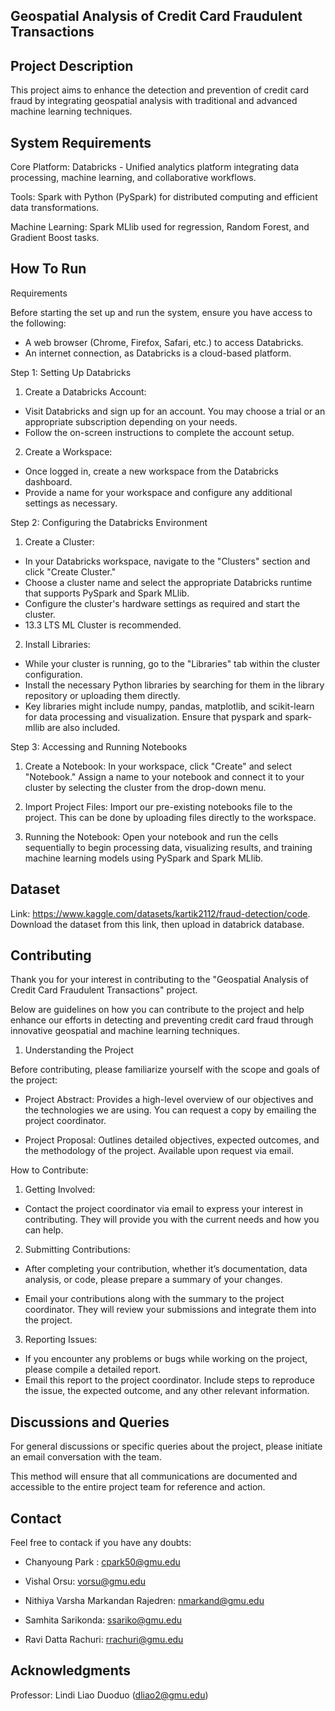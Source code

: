 Geospatial Analysis of Credit Card Fraudulent Transactions
--------------
 

Project Description
-----------
This project aims to enhance the detection and prevention of credit card fraud by integrating geospatial analysis with traditional and advanced machine learning techniques.

System Requirements
-------------------
Core Platform: Databricks - Unified analytics platform integrating data processing, machine learning, and collaborative workflows.​

Tools: Spark with Python (PySpark) for distributed computing and efficient data transformations.​

Machine Learning: Spark MLlib used for regression, Random Forest, and Gradient Boost tasks.​




How To Run
------------
Requirements

Before starting the set up and run the system, ensure you have access to the following:

- A web browser (Chrome, Firefox, Safari, etc.) to access Databricks.
- An internet connection, as Databricks is a cloud-based platform.

Step 1: Setting Up Databricks

1. Create a Databricks Account:

- Visit Databricks and sign up for an account. You may choose a trial or an appropriate subscription depending on your needs.
- Follow the on-screen instructions to complete the account setup.

2. Create a Workspace:
- Once logged in, create a new workspace from the Databricks dashboard.
- Provide a name for your workspace and configure any additional settings as necessary.

Step 2: Configuring the Databricks Environment
1. Create a Cluster:
- In your Databricks workspace, navigate to the "Clusters" section and click "Create Cluster."
- Choose a cluster name and select the appropriate Databricks runtime that supports PySpark and Spark MLlib.
- Configure the cluster's hardware settings as required and start the cluster.
- 13.3 LTS ML Cluster is recommended.

2. Install Libraries:
- While your cluster is running, go to the "Libraries" tab within the cluster configuration.
- Install the necessary Python libraries by searching for them in the library repository or uploading them directly. 
- Key libraries might include numpy, pandas, matplotlib, and scikit-learn for data processing and visualization. Ensure that pyspark and spark-mllib are also included.

Step 3: Accessing and Running Notebooks
1. Create a Notebook:
In your workspace, click "Create" and select "Notebook."
Assign a name to your notebook and connect it to your cluster by selecting the cluster from the drop-down menu.

2. Import Project Files:
Import our pre-existing notebooks file to the project. This can be done by uploading files directly to the workspace.

3. Running the Notebook:
Open your notebook and run the cells sequentially to begin processing data, visualizing results, and training machine learning models using PySpark and Spark MLlib.


Dataset
-------
Link: https://www.kaggle.com/datasets/kartik2112/fraud-detection/code.
Download the dataset from this link, then upload in databrick database.


Contributing
------------
Thank you for your interest in contributing to the "Geospatial Analysis of Credit Card Fraudulent Transactions" project. 

Below are guidelines on how you can contribute to the project and help enhance our efforts in detecting and preventing credit card fraud through innovative geospatial and machine learning techniques.

1. Understanding the Project

Before contributing, please familiarize yourself with the scope and goals of the project:

- Project Abstract: Provides a high-level overview of our objectives and the technologies we are using. You can request a copy by emailing the project coordinator.

- Project Proposal: Outlines detailed objectives, expected outcomes, and the methodology of the project. Available upon request via email.

How to Contribute:

1. Getting Involved:

- Contact the project coordinator via email to express your interest in contributing. They will provide you with the current needs and how you can help.

2. Submitting Contributions:

- After completing your contribution, whether it’s documentation, data analysis, or code, please prepare a summary of your changes.

- Email your contributions along with the summary to the project coordinator. They will review your submissions and integrate them into the project.

3. Reporting Issues:

- If you encounter any problems or bugs while working on the project, please compile a detailed report.
- Email this report to the project coordinator. Include steps to reproduce the issue, the expected outcome, and any other relevant information.

Discussions and Queries
-------
For general discussions or specific queries about the project, please initiate an email conversation with the team.

This method will ensure that all communications are documented and accessible to the entire project team for reference and action.

Contact
-------
Feel free to contack if you have any doubts:

- Chanyoung Park : cpark50@gmu.edu

- Vishal Orsu: vorsu@gmu.edu

- Nithiya Varsha Markandan Rajedren:        nmarkand@gmu.edu

- Samhita Sarikonda: ssariko@gmu.edu

- Ravi Datta Rachuri: rrachuri@gmu.edu

Acknowledgments
---------------
Professor: Lindi Liao Duoduo (dliao2@gmu.edu)


